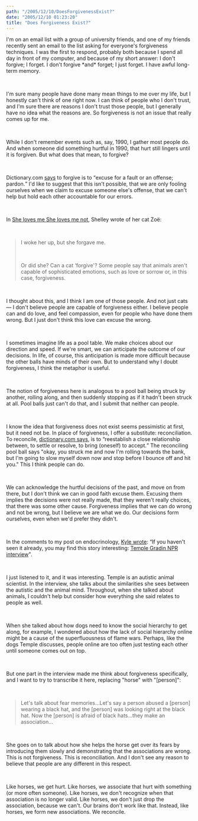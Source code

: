 ```yaml
---
path: "/2005/12/10/DoesForgivenessExist?" 
date: "2005/12/10 01:23:20" 
title: "Does Forgiveness Exist?" 
---
```

<p>I'm on an email list with a group of university friends, and one of my friends recently sent an email to the list asking for everyone's forgiveness techniques. I was the first to respond, probably both because I spend all day in front of my computer, and because of my short answer: I don't forgive; I forget. I don't forgive *and* forget; I just forget. I have awful long-term memory.</p><br><p>I'm sure many people have done many mean things to me over my life, but I honestly can't think of one right now. I can think of people who I don't trust, and I'm sure there are reasons I don't trust those people, but I generally have no idea what the reasons are. So forgiveness is not an issue that really comes up for me.</p><br><p>While I don't remember events such as, say, 1990, I gather most people do. And when someone did something hurtful in 1990, that hurt still lingers until it is forgiven. But what does that mean, to forgive?</p><br><p>Dictionary.com <a href="http://dictionary.reference.com/search?q=forgive">says</a> to forgive is to <q>excuse for a fault or an offense; pardon.</q> I'd like to suggest that this isn't possible, that we are only fooling ourselves when we claim to excuse someone else's offense, that we can't help but hold each other accountable for our errors.</p><br><p>In <a href="http://weblog.burningbird.net/2005/12/09/she-loves-me-she-loves-not/">She loves me She loves me not</a>, Shelley wrote of her cat Zo&#235;:</p><br><blockquote><p>I woke her up, but she forgave me.</p><br><p>Or did she? Can a cat &#8216;forgive'? Some people say that animals aren't capable of sophisticated emotions, such as love or sorrow or, in this case, forgiveness.</p></blockquote><br><p>I thought about this, and I think I am one of those people. And not just cats &#8212; I don't believe people are capable of forgiveness either. I believe people can and do love, and feel compassion, even for people who have done them wrong. But I just don't think this love can excuse the wrong.</p><br><p>I sometimes imagine life as a pool table. We make choices about our direction and speed. If we're smart, we can anticipate the outcome of our decisions. In life, of course, this anticipation is made more difficult because the other balls have minds of their own. But to understand why I doubt forgiveness, I think the metaphor is useful.</p><br><p>The notion of forgiveness here is analogous to a pool ball being struck by another, rolling along, and then suddenly stopping as if it hadn't been struck at all. Pool balls just can't do that, and I submit that neither can people.</p><br><p>I know the idea that forgiveness does not exist seems pessimistic at first, but it need not be. In place of forgiveness, I offer a substitute: reconciliation. To reconcile, <a href="http://dictionary.reference.com/search?q=reconcile">dictionary.com says</a>, is to <q>reestablish a close relationship between, to settle or resolve, to bring (oneself) to accept.</q> The reconciling pool ball says "okay, you struck me and now I'm rolling towards the bank, but I'm going to slow myself down now and stop before I bounce off and hit you." This I think people can do.</p><br><p>We can acknowledge the hurtful decisions of the past, and move on from there, but I don't think we can in good faith excuse them. Excusing them implies the decisions were not really made, that they weren't really choices, that there was some other cause. Forgiveness implies that we can do wrong and not be wrong, but I believe we are what we do. Our decisions form ourselves, even when we'd prefer they didn't.</p><br><p>In the comments to my post on endocrinology, <a href="http://typewriting.org/2005/11/20/Autism%2C_Synaesthesia%2C_and_Neuroendocrinology/#comment-1611">Kyle wrote</a>: <q>If you haven't seen it already, you may find this story interesting: <a href="http://www.npr.org/templates/story/story.php?storyId=4278538">Temple Gradin NPR interview</a></q>.</p><br><p>I just listened to it, and it was interesting. Temple is an autistic animal scientist. In the interview, she talks about the similarities she sees between the autistic and the animal mind. Throughout, when she talked about animals, I couldn't help but consider how everything she said relates to people as well.</p><br><p>When she talked about how dogs need to know the social hierarchy to get along, for example, I wondered about how the lack of social hierarchy online might be a cause of the superfluousness of flame wars. Perhaps, like the dogs Temple discusses, people online are too often just testing each other until someone comes out on top.</p><br><p>But one part in the interview made me think about forgiveness specifically, and I want to try to transcribe it here, replacing "horse" with "[person]":</p><br><blockquote><p>Let's talk about fear memories...Let's say a person abused a [person] wearing a black hat, and the [person] was looking right at the black hat. Now the [person] is afraid of black hats...they make an association...</p></blockquote><br><p>She goes on to talk about how she helps the horse get over its fears by introducing them slowly and demonstrating that the associations are wrong. This is not forgiveness. This is reconciliation. And I don't see any reason to believe that people are any different in this respect.</p><br><p>Like horses, we get hurt. Like horses, we associate that hurt with something (or more often someone). Like horses, we don't recognize when that association is no longer valid. Like horses, we don't just drop the association, because we can't. Our brains don't work like that. Instead, like horses, we form new associations. We reconcile.</p>